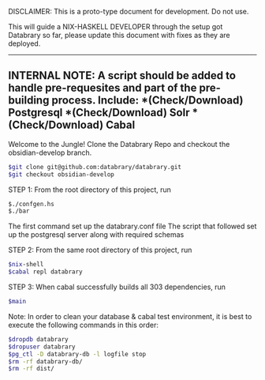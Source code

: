 DISCLAIMER: This is a proto-type document for development. Do not use. 

This will guide a NIX-HASKELL DEVELOPER through the setup got Databrary so
far, please update this document with fixes as they are deployed. 

----------------------------------------------------------------------------
INTERNAL NOTE: A script should be added to handle pre-requesites and part of
the pre-building process. Include:
    *(Check/Download) Postgresql
    *(Check/Download) Solr
    *(Check/Download) Cabal
---------------------------------------------------------------------------
Welcome to the Jungle! Clone the Databrary Repo and checkout the
obsidian-develop branch. 
```bash
$git clone git@github.com:databrary/databrary.git
$git checkout obsidian-develop
```

STEP 1: 
  From the root directory of this project, run 
  ```bash 
  $./confgen.hs
  $./bar
  ``` 
  The first command set up the databrary.conf file
  The script that followed set up the postgresql server along with required schemas

STEP 2:
  From the same root directory of this project, run 
  ```bash
  $nix-shell
  $cabal repl databrary
  ```

STEP 3: 
  When cabal successfully builds all 303 dependencies, run 
  ```bash
  $main
  ```
Note: In order to clean your database & cabal test environment, it is best to
execute the following commands in this order: 
```bash
$dropdb databrary
$dropuser databrary
$pg_ctl -D databrary-db -l logfile stop
$rm -rf databrary-db/
$rm -rf dist/
```
